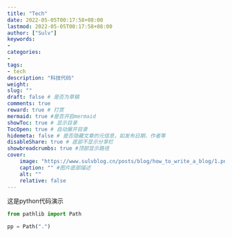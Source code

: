 ```yaml
---
title: "Tech"
date: 2022-05-05T00:17:58+08:00
lastmod: 2022-05-05T00:17:58+08:00
author: ["Sulv"]
keywords: 
- 
categories: 
- 
tags: 
- tech
description: "科技代码"
weight:
slug: ""
draft: false # 是否为草稿
comments: true
reward: true # 打赏
mermaid: true #是否开启mermaid
showToc: true # 显示目录
TocOpen: true # 自动展开目录
hidemeta: false # 是否隐藏文章的元信息，如发布日期、作者等
disableShare: true # 底部不显示分享栏
showbreadcrumbs: true #顶部显示路径
cover:
    image: "https://www.sulvblog.cn/posts/blog/how_to_write_a_blog/1.png" #图片路径例如：posts/tech/123/123.png
    caption: "" #图片底部描述
    alt: ""
    relative: false
---
```



<!-- ```html
<div>
    科技代码科技代码科技代码科技代码科技代码科技代码科技代码科技代码科技代码科技代码科技代码科技代码科技代码科技代码科技代码科技代码科技代码科技代码科技代码科技代码科技代码
    科技代码
    科技代码
    科技代码
    科技代码
    科技代码
    科技代码
    科技代码
    科技代码
    科技代码
    科技代码
    科技代码
    科技代码
    科技代码
    科技代码
    科技代码
    科技代码
    科技代码
    科技代码
    科技代码
    科技代码
    科技代码
    科技代码
    科技代码
    科技代码
    科技代码
    科技代码
    科技代码
    科技代码
    科技代码
    科技代码
    科技代码
</div>
``` -->

这是python代码演示
```python
from pathlib import Path

pp = Path(".")
```